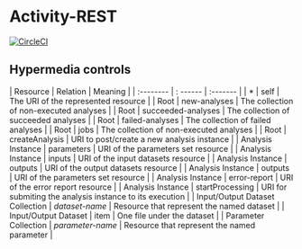 # Activity-REST
[![CircleCI](https://circleci.com/gh/cawal/Activity-REST.svg?style=svg&circle-token=7037acaf2b97687ed15fdee570066962f365b307)](https://circleci.com/gh/cawal/Activity-REST)


## Hypermedia controls


| Resource                        | Relation           | Meaning                                                  |
| :--------                       | : ------           | :-------                                                 |
| *                               | self               | The URI of the represented resource                      |
| Root                            | new-analyses       | The collection of non-executed analyses                  |
| Root                            | succeeded-analyses | The collection of succeeded analyses                     |
| Root                            | failed-analyses    | The collection of failed analyses                        |
| Root                            | jobs               | The collection of non-executed analyses                  |
| Root                            | createAnalysis     | URI to post/create a new analysis instance               |
| Analysis Instance               | parameters         | URI of the parameters set resource                       |
| Analysis Instance               | inputs             | URI of the input datasets resource                       |
| Analysis Instance               | outputs            | URI of the output datasets resource                      |
| Analysis Instance               | outputs            | URI of the parameters set resource                       |
| Analysis Instance               | error-report       | URI of the error report resource                         |
| Analysis Instance               | startProcessing    | URI for submiting the analysis instance to its execution |
| Input/Output Dataset Collection | *dataset-name*     | Resource that represent the named dataset                |
| Input/Output Dataset            | item               | One file under the dataset                               |
| Parameter Collection            | *parameter-name*   | Resource that represent the named parameter              |
